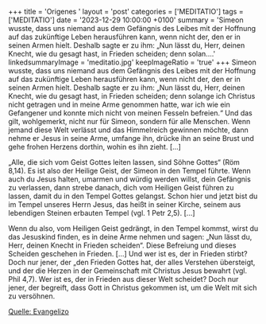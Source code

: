 +++
title = 'Origenes  '
layout = 'post'
categories = ['MEDITATIO']
tags = ['MEDITATIO']
date = '2023-12-29 10:00:00 +0100'
summary = 'Simeon wusste, dass uns niemand aus dem Gefängnis des Leibes mit der Hoffnung auf das zukünftige Leben herausführen kann, wenn nicht der, den er in seinen Armen hielt. Deshalb sagte er zu ihm: „Nun lässt du, Herr, deinen Knecht, wie du gesagt hast, in Frieden scheiden; denn solan....'
linkedsummaryImage = 'meditatio.jpg'
keepImageRatio = 'true'
+++
Simeon wusste, dass uns niemand aus dem Gefängnis des Leibes mit der Hoffnung auf das zukünftige Leben herausführen kann, wenn nicht der, den er in seinen Armen hielt. Deshalb sagte er zu ihm: „Nun lässt du, Herr, deinen Knecht, wie du gesagt hast, in Frieden scheiden; denn solange ich Christus nicht getragen und in meine Arme genommen hatte, war ich wie ein Gefangener und konnte mich nicht von meinen Fesseln befreien.<!--more-->“ Und das gilt, wohlgemerkt, nicht nur für Simeon, sondern für alle Menschen. Wenn jemand diese Welt verlässt und das Himmelreich gewinnen möchte, dann nehme er Jesus in seine Arme, umfange ihn, drücke ihn an seine Brust und gehe frohen Herzens dorthin, wohin es ihn zieht. […]

„Alle, die sich vom Geist Gottes leiten lassen, sind Söhne Gottes“ (Röm 8,14). Es ist also der Heilige Geist, der Simeon in den Tempel führte. Wenn auch du Jesus halten, umarmen und würdig werden willst, dein Gefängnis zu verlassen, dann strebe danach, dich vom Heiligen Geist führen zu lassen, damit du in den Tempel Gottes gelangst. Schon hier und jetzt bist du im Tempel unseres Herrn Jesus, das heißt in seiner Kirche, seinem aus lebendigen Steinen erbauten Tempel (vgl. 1 Petr 2,5). […]

Wenn du also, vom Heiligen Geist gedrängt, in den Tempel kommst, wirst du das Jesuskind finden, es in deine Arme nehmen und sagen: „Nun lässt du, Herr, deinen Knecht in Frieden scheiden“. Diese Befreiung und dieses Scheiden geschehen in Frieden. […] Und wer ist es, der in Frieden stirbt? Doch nur jener, der „den Frieden Gottes hat, der alles Verstehen übersteigt, und der die Herzen in der Gemeinschaft mit Christus Jesus bewahrt (vgl. Phil 4,7). Wer ist es, der in Frieden aus dieser Welt scheidet? Doch nur jener, der begreift, dass Gott in Christus gekommen ist, um die Welt mit sich zu versöhnen.




[Quelle: Evangelizo](https://evangeliumtagfuertag.org/DE/gospel)
